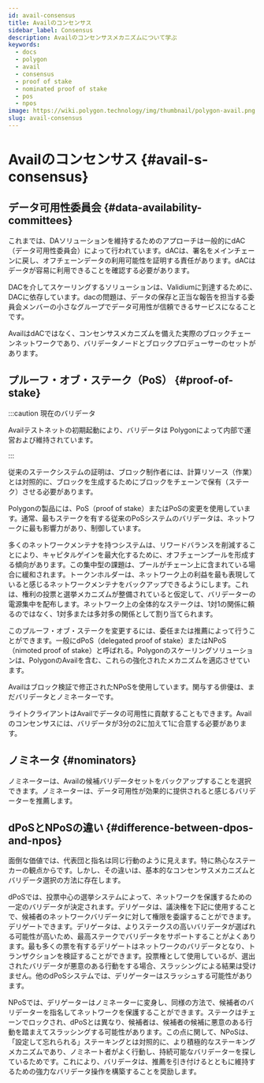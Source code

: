 ```yaml
---
id: avail-consensus
title: Availのコンセンサス
sidebar_label: Consensus
description: Availのコンセンサスメカニズムについて学ぶ
keywords:
  - docs
  - polygon
  - avail
  - consensus
  - proof of stake
  - nominated proof of stake
  - pos
  - npos
image: https://wiki.polygon.technology/img/thumbnail/polygon-avail.png
slug: avail-consensus
---
```


# Availのコンセンサス {#avail-s-consensus}

## データ可用性委員会 {#data-availability-committees}

これまでは、DAソリューションを維持するためのアプローチは一般的にdAC（データ可用性委員会）によって行われています。dACは、署名をメインチェーンに戻し、オフチェーンデータの利用可能性を証明する責任があります。dACはデータが容易に利用できることを確認する必要があります。

DACを介してスケーリングするソリューションは、Validiumに到達するために、DACに依存しています。dacの問題は、データの保存と正当な報告を担当する委員会メンバーの小さなグループでデータ可用性が信頼できるサービスになることです。

AvailはdACではなく、コンセンサスメカニズムを備えた実際のブロックチェーンネットワークであり、バリデータノードとブロックプロデューサーのセットがあります。

## プルーフ・オブ・ステーク（PoS） {#proof-of-stake}

:::caution 現在のバリデータ

Availテストネットの初期起動により、バリデータは
Polygonによって内部で運営および維持されています。

:::

従来のステークシステムの証明は、ブロック制作者には、計算リソース（作業）とは対照的に、ブロックを生成するためにブロックをチェーンで保有（ステーク）させる必要があります。

Polygonの製品には、PoS（proof of stake）またはPoSの変更を使用しています。通常、最もステークを有する従来のPoSシステムのバリデータは、ネットワークに最も影響力があり、制御しています。

多くのネットワークメンテナを持つシステムは、リワードバランスを削減することにより、キャピタルゲインを最大化するために、オフチェーンプールを形成する傾向があります。この集中型の課題は、プールがチェーン上に含まれている場合に緩和されます。トークンホルダーは、ネットワーク上の利益を最も表現していると感じるネットワークメンテナをバックアップできるようにします。これは、権利の投票と選挙メカニズムが整備されていると仮定して、バリデーターの電源集中を配布します。ネットワーク上の全体的なステークは、1対1の関係に頼るのではなく、1対多または多対多の関係として割り当てられます。

このプルーフ・オブ・ステークを変更するには、委任または推薦によって行うことができます。一般にdPoS（delegated proof of stake）またはNPoS（nimoted proof of stake）と呼ばれる。Polygonのスケーリングソリューションは、PolygonのAvailを含む、これらの強化されたメカニズムを適応させています。

Availはブロック検証で修正されたNPoSを使用しています。関与する俳優は、まだバリデータとノミネーターです。

ライトクライアントはAvailでデータの可用性に貢献することもできます。Availのコンセンサスには、バリデータが3分の2に加えて1に合意する必要があります。

## ノミネータ {#nominators}

ノミネーターは、Availの候補バリデータセットをバックアップすることを選択できます。ノミネーターは、データ可用性が効果的に提供されると感じるバリデーターを推薦します。

## dPoSとNPoSの違い {#difference-between-dpos-and-npos}

面倒な価値では、代表団と指名は同じ行動のように見えます。特に熱心なステーカーの観点からです。しかし、その違いは、基本的なコンセンサスメカニズムとバリデータ選択の方法に存在します。

dPoSでは、投票中心の選挙システムによって、ネットワークを保護するための一定のバリデータが決定されます。デリゲータは、議決権を下記に使用することで、候補者のネットワークバリデータに対して権限を委譲することができます。デリゲートできます。デリゲータは、よりステークスの高いバリデータが選ばれる可能性が高いため、最高ステークでバリデータをサポートすることがよくあります。最も多くの票を有するデリゲートはネットワークのバリデータとなり、トランザクションを検証することができます。投票権として使用しているが、選出されたバリデータが悪意のある行動をする場合、スラッシングによる結果は受けません。他のdPoSシステムでは、デリゲーターはスラッシュする可能性があります。

NPoSでは、デリゲーターはノミネーターに変身し、同様の方法で、候補者のバリデーターを指名してネットワークを保護することができます。ステークはチェーンでロックされ、dPoSとは異なり、候補者は、候補者の候補に悪意のある行動を踏まえてスラッシングする可能性があります。この点に関して、NPoSは、「設定して忘れられる」ステーキングとは対照的に、より積極的なステーキングメカニズムであり、ノミネート者がよく行動し、持続可能なバリデーターを探しているためです。これにより、バリデータは、推薦を引き付けるとともに維持するための強力なバリデータ操作を構築することを奨励します。
